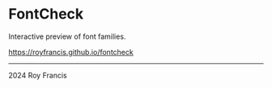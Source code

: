 # FontCheck

Interactive preview of font families.

https://royfrancis.github.io/fontcheck

---

2024 Roy Francis